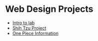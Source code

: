 # Web Design Projects

<ul>
<li><a href="Bryce_HTML/index.html" target="_blank">Intro to lab</a></li>
<li><a href="html5_css/index.html" target="_blank">Shih Tzu Project</a></li>
<li><a href="avd_css" target="_blank">One Piece Information</a></li>
</ul>